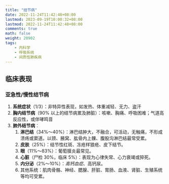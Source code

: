 ```yaml
---
title: "结节病"
date: 2022-11-24T11:42:48+08:00
lastmod: 2023-09-19T10:00:32+08:00
lastmod: 2022-11-24T11:42:48+08:00
comments: true
math: false
weight: 20902
tags:
    - 内科学
    - 呼吸系统
    - 间质性肺疾病
---
```


<!--more-->

## 临床表现

### 亚急性/慢性结节病

1. **系统症状**（1/3）：非特异性表现，如发热、体重减轻、无力、盗汗
2. **胸内结节病**（90% 以上的结节病累及肺脏）：咳嗽、胸痛、呼吸困难；气道高反应性，或伴哮鸣音
3. **肺外结节病**：
    1. **淋巴结**（34%～40%）：淋巴结肿大，不融合，可活动，无触痛，不形成溃疡或窦道。以颈、腋窝、肱骨内上髁、腹股沟淋巴结最常受累。
    2. **皮肤**（25%）：结节性红斑、冻疮样狼疮、皮下结节。
    3. **眼**（11%～83%）：葡萄膜炎最常见。
    4. **心脏**（尸检 30%，临床 5%）：表现为心律失常、心力衰竭或猝死。
    5. **内分泌**（2%～10%）：*高钙血症*、高钙尿。
    6. 其他系统：肌肉骨骼、神经、腮腺、肝脏、胃肠、血液、肾脏、生殖系统等均可受累。

